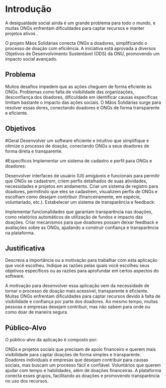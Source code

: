 # Introdução
A desigualdade social ainda é um grande problema para todo o mundo, e muitas ONGs enfrentam dificuldades para captar recursos e manter projetos ativos .

O projeto Mãos Solidárias conecta ONGs a doadores, simplificando o processo de doação com eficiência. A iniciativa está aprovada a diversos Objetivos de Desenvolvimento Sustentável (ODS) da ONU, promovendo um impacto social avançado.

## Problema
Muitos desafios impedem que as ações cheguem de forma eficiente às ONGs. Problemas como falta de visibilidade das organizações, desconfiança dos doadores, dificuldade em identificar causas específicas limitam bastante o impacto das ações sociais. O Mãos Solidárias surge para resolver essas dores, conectando doadores e ONGs de forma transparente e eficiente.

## Objetivos

#Geral
Desenvolver um software eficiente e intuitivo que simplifique e otimize o processo de doação, conectando ONGs a seus doadores de forma direta e transparente.

#Específicos
Implementar um sistema de cadastro e perfil para ONGs e doadores:

Desenvolver interfaces de usuário (UI) amigáveis e funcionais para permitir que ONGs se cadastrem, criem perfis detalhados de suas atividades, necessidades e projetos em andamento.
Criar um sistema de registro para doadores, permitindo que eles se cadastrem, visualizem perfis de ONGs e escolham como desejam contribuir (financeiramente, em espécie, voluntariado, etc.).
Estabelecer um sistema de transparência e feedback:

Implementar funcionalidades que garantam transparência nas doações, como relatórios automáticos de utilização de fundos e impacto das doações.
Criar mecanismos para que doadores possam deixar feedback e avaliações sobre as ONGs, ajudando a construir confiança e transparência na plataforma.
## Justificativa

Descreva a importância ou a motivação para trabalhar com esta aplicação que você escolheu. Indique as razões pelas quais você escolheu seus objetivos específicos ou as razões para aprofundar em certos aspectos do software.

A motivação para desenvolver essa aplicação vem da necessidade de tornar o processo de doação mais acessível, transparente e eficiente. Muitas ONGs enfrentam dificuldades para captar recursos devido à falta de visibilidade e confiança por parte dos doadores. Ao mesmo tempo, muitas pessoas e empresas desejam contribuir, mas não sabem para onde ou como doar de maneira segura.

## Público-Alvo

O público-alvo da aplicação é composto por:

ONGs e projetos sociais que precisam de apoio financeiro e querem mais visibilidade para captar doações de forma simples e transparente.
Doadores individuais e empresas que desejam contribuir para causas sociais, mas buscam um processo fácil e confiável.
Voluntários que querem ajudar com tempo e habilidades, além de doações financeiras.
A plataforma conecta esses grupos, facilitando as doações e promovendo transparência no uso dos recursos.

